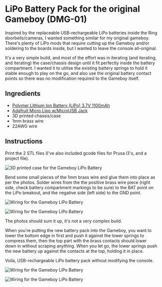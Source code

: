 # LiPo Battery Pack for the original Gameboy (DMG-01)

Inspired by the replaceable USB-rechargeable LiPo batteries inside the Ring doorbells/cameras, I wanted something similar for my original gameboy. There's plenty of LiPo mods that require cutting up the Gameboy and/or soldering to the boards inside, but I wanted to leave the console all-original.

It's a very simple build, and most of the effort was in iterating (and iterating, and iterating) the case/chassis design until it fit perfectly inside the battery compartment. I wanted it to utilise the existing battery springs to hold it stable enough to play on the go, and also use the original battery contact points so there was no modification required to the Gameboy itself.

## Ingredients

- [Polymer Lithium Ion Battery (LiPo) 3.7V 1100mAh](https://core-electronics.com.au/polymer-lithium-ion-battery-1000mah-38458.html)
- [Adafruit Micro Lipo w/MicroUSB Jack](https://core-electronics.com.au/adafruit-micro-lipo-w-microusb-jack-usb-liion-lipoly-charger-v1.html)
- 3D printed chassis/case
- 1mm brass wire
- 22AWG wire

## Instructions

Print the 2 STL files (I've also included gcode files for Prusa i3's, and a project file). 

![3D printed case for the Gameboy LiPo Battery](https://raw.githubusercontent.com/senwerks/lipo-battery-for-original-gameboy/main/Meta/2021-07-20-DMG01-LiPo-01.jpg)

Bend some small pieces of the 1mm brass wire and glue them into place as per the photos. Solder wires from the the positive brass wire piece (right side, check battery compartment markings to be sure) to the BAT point on the LiPo breakout, and the negative side (left side) to the GND point.

![Wiring for the Gameboy LiPo Battery](https://raw.githubusercontent.com/senwerks/lipo-battery-for-original-gameboy/main/Meta/2021-07-20-DMG01-LiPo-03.jpg)

![Wiring for the Gameboy LiPo Battery](https://raw.githubusercontent.com/senwerks/lipo-battery-for-original-gameboy/main/Meta/2021-07-20-DMG01-LiPo-04.jpg)

The photos should sum it up, it's not a very complex build.

When you're putting the new battery pack into the Gameboy, you want to lower the bottom edge in first and push it against the lower springs to compress them, then the top part with the brass contacts should lower down in without scraping anything. When you let go, the lower springs push the new battery up against the contacts at the top, holding it in place.

Voila, USB-rechargeable LiPo battery pack without modifying the console.

![Wiring for the Gameboy LiPo Battery](https://raw.githubusercontent.com/senwerks/lipo-battery-for-original-gameboy/main/Meta/2021-07-20-DMG01-LiPo-06.jpg)

![Wiring for the Gameboy LiPo Battery](https://raw.githubusercontent.com/senwerks/lipo-battery-for-original-gameboy/main/Meta/2021-07-20-DMG01-LiPo-07.jpg)